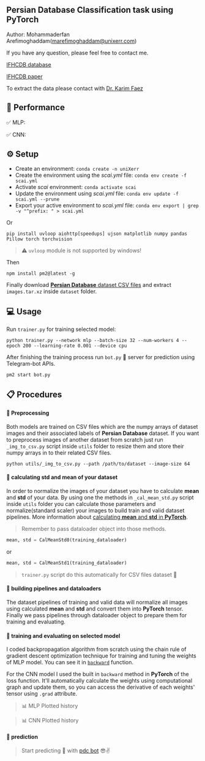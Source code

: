 

## Persian Database Classification task using PyTorch

Author: Mohammaderfan Arefimoghaddam([marefimoghaddam@unixerr.com](mailto:marefimoghaddam@unixerr.com))

If you have any question, please feel free to contact me.

[IFHCDB database](http://ele.aut.ac.ir/~imageproc/downloads/ifhcdb.rar)

[IFHCDB paper](https://hal.inria.fr/inria-00112676/document)

To extract the data please contact with [Dr. Karim Faez](mailto:kfaezaut.ac.ir)

## 📝 Performance

✅ MLP:

✅ CNN:

## ⚙️ Setup

* Create an environment: ```conda create -n uniXerr```
* Create the environment using the _scai.yml_ file: ```conda env create -f scai.yml```
* Activate _scai_ environment: ```conda activate scai```
* Update the environment using _scai.yml_ file: ```conda env update -f scai.yml --prune```
* Export your active environment to _scai.yml_ file: ```conda env export | grep -v "^prefix: " > scai.yml```

Or 

```console
pip install uvloop aiohttp[speedups] ujson matplotlib numpy pandas Pillow torch torchvision

```
> ⚠️ `uvloop` module is not supported by windows!

Then

```console
npm install pm2@latest -g
```

Finally download [**Persian Database** dataset CSV files](https://drive.google.com/file/d/1aeg4D1rLPOZoLUwBWvj6EUiLNu2I3onQ/view?usp=sharing) and extract `images.tar.xz` inside `dataset` folder.


## 💻 Usage

Run `trainer.py` for training selected model:

```console
python trainer.py --network mlp --batch-size 32 --num-workers 4 --epoch 200 --learning-rate 0.001 --device cpu
```

After finishing the training process run `bot.py` 🤖 server for prediction using Telegram-bot APIs.  

```console
pm2 start bot.py
```

## 📋 Procedures

#### 📌 Preprocessing

Both models are trained on CSV files which are the numpy arrays of dataset images and their associated labels of **Persian Database** dataset. If you want to preprocess images of another dataset from scratch just run `_img_to_csv.py` script inside `utils` folder to resize them and store their numpy arrays in to their related CSV files.

```console
python utils/_img_to_csv.py --path /path/to/dataset --image-size 64
```

#### 📌 calculating std and mean of your dataset

In order to normalize the images of your dataset you have to calculate **mean** and **std** of your data. By using one the methods in `_cal_mean_std.py` script inside `utils` folder you can calculate those parameters and normalize(standard scaler) your images to build train and valid dataset pipelines.
More information about [calculating **mean** and **std** in **PyTorch**](https://discuss.pytorch.org/t/computing-the-mean-and-std-of-dataset/34949/2).

> Remember to pass dataloader object into those methods.

```python
mean, std = CalMeanStd0(training_dataloader)
```

or

```python
mean, std = CalMeanStd1(training_dataloader)
```

> `trainer.py` script do this automatically for CSV files dataset 🙂

#### 📌 building pipelines and dataloaders

The dataset pipelines of training and valid data will normalize all images using calculated **mean** and **std** and convert them into **PyTorch** tensor. Finally we pass pipelines through dataloader object to prepare them for training and evaluating.

#### 📌 training and evaluating on selected model

I coded backpropagation algorithm from scratch using the chain rule of gradient descent optimization technique for training and tuning the weights of MLP model. You can see it in [`backward`]() function.

For the CNN model I used the built in `backward` method in **PyTorch** of the loss function. It'll automatically calculate the weights using computational graph and update them, so you can access the derivative of each weights' tensor using `.grad` attribute.

> 📊 MLP Plotted history

> 📊 CNN Plotted history

#### 📌 prediction

> Start predicting 🔮 with [pdc bot](http://t.me/pdc_pytorch_bot) 😎✌️